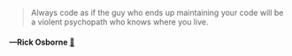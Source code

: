> Always code as if the guy who ends up maintaining your code will be a violent psychopath who knows where you live.
  #### —Rick Osborne [:scroll:](http://quotes.stormconsultancy.co.uk/quotes/9)